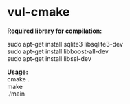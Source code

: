 # vul-cmake

**Required library for compilation:**

sudo apt-get install sqlite3 libsqlite3-dev  
sudo apt-get install libboost-all-dev  
sudo apt-get install libssl-dev  

**Usage:**  
cmake .  
make  
./main  

